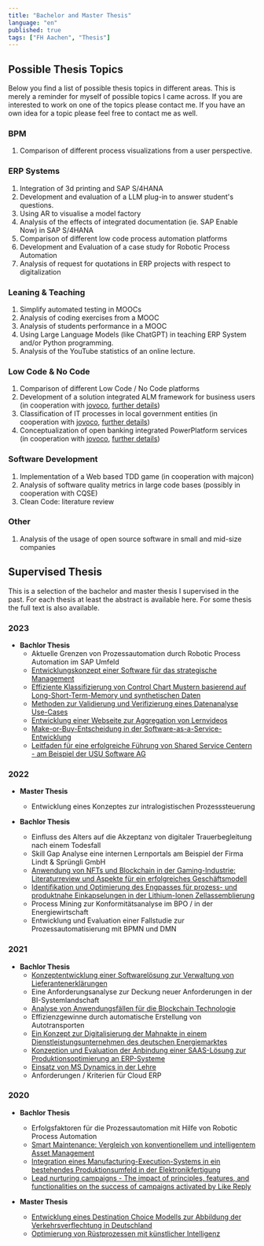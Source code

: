 ```yaml
---
title: "Bachelor and Master Thesis"
language: "en"
published: true
tags: ["FH Aachen", "Thesis"]
---
```


## Possible Thesis Topics

Below you find a list of possible thesis topics in different areas. This is merely a reminder for
myself of possible topics I came across. If you are interested to work on one
of the topics please contact me. If you have an own idea for a topic please feel
free to contact me as well.

### BPM

1. Comparison of different process visualizations from a user perspective.

### ERP Systems

1. Integration of 3d printing and SAP S/4HANA
1. Development and evaluation of a LLM plug-in to answer student's questions.
1. Using AR to visualise a model factory
1. Analysis of the effects of integrated documentation (ie. SAP Enable Now) in SAP S/4HANA
1. Comparison of different low code process automation platforms
1. Development and Evaluation of a case study for Robotic Process Automation
1. Analysis of request for quotations in ERP projects with respect to digitalization

### Leaning & Teaching

1. Simplify automated testing in MOOCs
1. Analysis of coding exercises from a MOOC
1. Analysis of students performance in a MOOC
1. Using Large Language Models (like ChatGPT) in teaching ERP System and/or Python programming.
1. Analysis of the YouTube statistics of an online lecture.

### Low Code & No Code

1. Comparison of different Low Code / No Code platforms
1. Development of a solution integrated ALM framework for business users (in cooperation with [jovoco](https://www.jovoco.io/), [further details](topics/alm_framework))
1. Classification of IT processes in local government entities (in cooperation with [jovoco](https://www.jovoco.io/), [further details](topics/process_classification))
1. Conceptualization of open banking integrated PowerPlatform services (in cooperation with [jovoco](https://www.jovoco.io/), [further details](topics/open_banking))

### Software Development

1. Implementation of a Web based TDD game (in cooperation with majcon)
1. Analysis of software quality metrics in large code bases (possibly in cooperation with CQSE)
1. Clean Code: literature review

### Other

1. Analysis of the usage of open source software in small and mid-size companies

## Supervised Thesis

This is a selection of the bachelor and master thesis I supervised in the past.
For each thesis at least the abstract is available here. For some thesis
the full text is also available.

### 2023

- **Bachlor Thesis**
  - Aktuelle Grenzen von Prozessautomation durch Robotic Process Automation im SAP Umfeld
  - [Entwicklungskonzept einer Software für das strategische Management](/teaching/thesis/2023/strategisches_management)
  - [Effiziente Klassifizierung von Control Chart Mustern basierend auf Long-Short-Term-Memory und synthetischen Daten](/teaching/thesis/2023/control_chart_muster)
  - [Methoden zur Validierung und Verifizierung eines Datenanalyse Use-Cases](/teaching/thesis/2023/validierung_datenanalyse)
  - [Entwicklung einer Webseite zur Aggregation von Lernvideos](/teaching/thesis/2023/video_aggregation)
  - [Make-or-Buy-Entscheidung in der Software-as-a-Service-Entwicklung](/teaching/thesis/2023/saas_make_or_buy)
  - [Leitfaden für eine erfolgreiche Führung von Shared Service Centern - am Beispiel der USU Software AG](/teaching/thesis/2023/shared_service_center)

### 2022

- **Master Thesis**

  - Entwicklung eines Konzeptes zur intralogistischen Prozesssteuerung

- **Bachlor Thesis**
  - Einfluss des Alters auf die Akzeptanz von digitaler Trauerbegleitung nach einem Todesfall
  - Skill Gap Analyse eine internen Lernportals am Beispiel der Firma Lindt & Sprüngli GmbH
  - [Anwendung von NFTs und Blockchain in der Gaming-Industrie: Literaturreview und Aspekte für ein erfolgreiches Geschäftsmodell](/teaching/thesis/2022/nft_gaming)
  - [
    Identifikation und Optimierung des Engpasses für prozess- und produktnahe Einkapselungen in der Lithium-Ionen Zellassemblierung](/teaching/thesis/2022/engpass_lithium_ionen)
  - Process Mining zur Konformitätsanalyse im BPO / in der Energiewirtschaft
  - Entwicklung und Evaluation einer Fallstudie zur Prozessautomatisierung mit BPMN und DMN

### 2021

- **Bachlor Thesis**
  - [Konzeptentwicklung einer Softwarelösung zur Verwaltung von Lieferantenerklärungen](/teaching/thesis/2021/lieferantenerklaerung)
  - Eine Anforderungsanalyse zur Deckung neuer Anforderungen in der BI-Systemlandschaft
  - [Analyse von Anwendungsfällen für die Blockchain Technologie](/teaching/thesis/2021/blockchain_use_cases)
  - Effizienzgewinne durch automatische Erstellung von Autotransporten
  - [Ein Konzept zur Digitalisierung der Mahnakte in einem Dienstleistungsunternehmen des deutschen Energiemarktes](/teaching/thesis/2021/mahnakte)
  - [Konzeption und Evaluation der Anbindung einer SAAS-Lösung zur Produktionsoptimierung an ERP-Systeme](/teaching/thesis/2021/erp_oee)
  - [Einsatz von MS Dynamics in der Lehre](/teaching/thesis/2021/ms_dynamics_lehre)
  - Anforderungen / Kriterien für Cloud ERP

### 2020

- **Bachlor Thesis**

  - Erfolgsfaktoren für die Prozessautomation mit Hilfe von
    Robotic Process Automation
  - [Smart Maintenance: Vergleich von konventionellem und intelligentem
    Asset Management](/teaching/thesis/2020/smart_maintenance)
  - [Integration eines Manufacturing-Execution-Systems in ein bestehendes
    Produktionsumfeld in der Elektronikfertigung](/teaching/thesis/2020/mes_elektronikfertigung)
  - [Lead nurturing campaigns - The impact of principles, features, and
    functionalities on the success of campaigns activated by Like Reply](/teaching/thesis/2020/lead_nurturing)

- **Master Thesis**
  - [Entwicklung eines Destination Choice Modells zur Abbildung der
    Verkehrsverflechtung in Deutschland](/teaching/thesis/2020/verkehrsmodell)
  - [Optimierung von Rüstprozessen mit künstlicher Intelligenz](/teaching/thesis/2020/ruesten_mit_ki)
